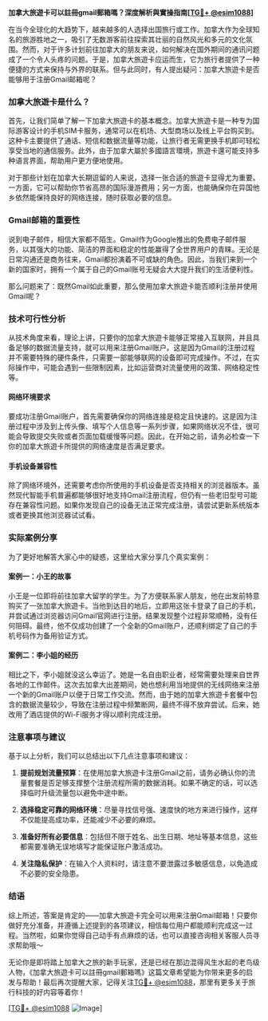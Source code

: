 **加拿大旅遊卡可以註冊gmail郵箱嗎？深度解析與實操指南[[TG💪+ @esim1088](https://t.me/s/esim1088)]**

在当今全球化的大趋势下，越来越多的人选择出国旅行或工作。加拿大作为全球知名的旅游胜地之一，吸引了无数游客前往探索其壮丽的自然风光和多元的文化氛围。然而，对于许多计划前往加拿大的朋友来说，如何解决在国外期间的通讯问题成了一个令人头疼的问题。于是，加拿大旅遊卡应运而生，它为旅行者提供了一种便捷的方式来保持与外界的联系。但与此同时，有人提出疑问：加拿大旅遊卡是否能够用于注册Gmail邮箱呢？

### 加拿大旅遊卡是什么？

首先，让我们简单了解一下加拿大旅遊卡的基本概念。加拿大旅遊卡是一种专为国际游客设计的手机SIM卡服务，通常可以在机场、大型商场以及线上平台购买到。这种卡主要提供了通话、短信和数据流量等功能，让旅行者无需更换手机即可轻松享受当地的通信服务。此外，由于加拿大屬於多國語言環境，旅遊卡還可能支持多种语言界面，帮助用户更方便地使用。

对于那些计划在加拿大长期逗留的人来说，选择一张合适的旅遊卡显得尤为重要。一方面，它可以帮助你节省高昂的国际漫游费用；另一方面，也能确保你在异国他乡依然能保持良好的网络连接，随时获取必要的信息。

### Gmail邮箱的重要性

说到电子邮件，相信大家都不陌生。Gmail作为Google推出的免费电子邮件服务，以其强大的功能、简洁的界面和稳定的性能赢得了全世界用户的青睐。无论是日常沟通还是商务往来，Gmail都扮演着不可或缺的角色。因此，当我们来到一个新的国家时，拥有一个属于自己的Gmail账号无疑会大大提升我们的生活便利性。

那么问题来了：既然Gmail如此重要，那么使用加拿大旅遊卡能否顺利注册并使用Gmail呢？

### 技术可行性分析

从技术角度来看，理论上讲，只要你的加拿大旅遊卡能够正常接入互联网，并且具备足够的数据流量支持，就可以用来注册Gmail账户。这是因为Gmail的注册过程并不需要特殊的硬件条件，只需要一部能够联网的设备即可完成操作。不过，在实际操作中，可能会遇到一些限制因素，比如运营商对流量使用的政策、网络稳定性等。

#### 网络环境要求

要成功注册Gmail账户，首先需要确保你的网络连接是稳定且快速的。这是因为注册过程中涉及到上传头像、填写个人信息等一系列步骤，如果网络状况不佳，很可能会导致提交失败或者页面加载缓慢等问题。因此，在开始之前，请务必检查一下你的加拿大旅遊卡所提供的网络速度是否满足要求。

#### 手机设备兼容性

除了网络环境外，还需要考虑你所使用的手机设备是否支持相关的浏览器版本。虽然现代智能手机普遍都能够很好地支持Gmail注册流程，但仍有一些老旧型号可能存在兼容性问题。如果你发现自己的设备无法正常完成注册，请尝试更新系统版本或者更换其他浏览器试试看。

### 实际案例分享

为了更好地解答大家心中的疑惑，这里给大家分享几个真实案例：

#### 案例一：小王的故事

小王是一位即将前往加拿大留学的学生。为了方便联系家人朋友，他在出发前特意购买了一张加拿大旅遊卡。当他到达目的地后，立即用这张卡登录了自己的手机，并尝试通过浏览器访问Gmail官网进行注册。结果发现整个过程非常顺畅，没有任何阻碍。最终，他不仅成功创建了一个全新的Gmail账户，还顺利绑定了自己的手机号码作为备用验证方式。

#### 案例二：李小姐的经历

相比之下，李小姐就没这么幸运了。她是一名自由职业者，经常需要处理来自世界各地的工作邮件。这次去加拿大出差期间，她也想利用当地提供的无线网络来注册一个新的Gmail账户以便于日常工作交流。然而，由于她的加拿大旅遊卡套餐中包含的数据流量较少，导致在注册过程中频繁断网，最终不得不放弃尝试。后来，她改用了酒店提供的Wi-Fi服务才得以顺利完成注册。

### 注意事项与建议

基于以上分析，我们可以总结出以下几点注意事项和建议：

1. **提前规划流量预算**：在使用加拿大旅遊卡注册Gmail之前，请务必确认你的流量套餐是否足够支撑整个注册流程所需的数据消耗。如果不确定的话，可以选择临时升级流量包以避免中途中断。

2. **选择稳定可靠的网络环境**：尽量寻找信号强、速度快的地方来进行操作，这样不仅能提高成功率，还能减少不必要的麻烦。

3. **准备好所有必要信息**：包括但不限于姓名、出生日期、地址等基本信息，这些都需要准确无误地填写才能保证账户激活成功。

4. **关注隐私保护**：在输入个人资料时，请注意不要泄露过多敏感信息，以免造成不必要的安全隐患。

### 结语

综上所述，答案是肯定的——加拿大旅遊卡完全可以用来注册Gmail邮箱！只要你做好充分准备，并遵循上述提到的各项建议，相信每位用户都能顺利完成这一过程。当然啦，如果你觉得自己动手有点麻烦的话，也可以直接咨询相关客服人员寻求帮助哦～

无论你是即将踏上加拿大之旅的新手玩家，还是已经在那边混得风生水起的老鸟级人物，《加拿大旅遊卡可以註冊gmail郵箱嗎》这篇文章希望能为你带来更多的启发与帮助！最后再次提醒大家，记得关注[TG💪+ @esim1088](https://t.me/s/esim1088)，那里有更多关于旅行科技的好内容等着你！

[[TG💪+ @esim1088](https://t.me/s/esim1088) ![Image](https://i.postimg.cc/4NQfJmqS/Snipaste-2025-05-13-00-14-12.png)]